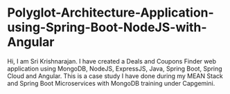 # Polyglot-Architecture-Application-using-Spring-Boot-NodeJS-with-Angular
Hi, I am Sri Krishnarajan. I have created a Deals and Coupons Finder web application using MongoDB, NodeJS, ExpressJS, Java, Spring Boot, Spring Cloud and Angular. This is a case study I have done during my MEAN Stack and Spring Boot Microservices with MongoDB training under Capgemini.
